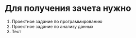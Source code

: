 # Для получения зачета нужно

1. Проектное задание по программированию
1. Проектное задание по анализу данных
1. Тест
